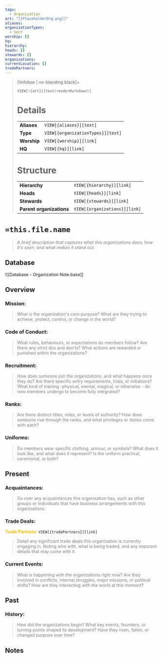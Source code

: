 ```yaml
---
tags:
  - Organization
art: "[[PlaceholderOrg.png]]"
aliases:
organizationTypes:
  - Sect
worship: []
hq:
hierarchy:
heads: []
stewards: []
organizations:
currentLocation: []
tradePartners:
---
```


> [!infobox | no-blending black]+ <font color="#ffffff">Infobox</font>
> 
> `VIEW[!{art}][text(renderMarkdown)]`
> 
> # Details
> |  |  |
> |---|---|
> | **Aliases** | `VIEW[{aliases}][text]` |
> | **Type** | `VIEW[{organizationTypes}][text]` |
> | **Worship** | `VIEW[{worship}][link]` |
> | **HQ** | `VIEW[{hq}][link]` |
> 
> # Structure
> |  |  |
> |---|---|
> | **Hierarchy** | `VIEW[{hierarchy}][link]` |
> | **Heads** | `VIEW[{heads}][link]` |
> | **Stewards** | `VIEW[{stewards}][link]` |
> | **Parent organizations** | `VIEW[{organizations}][link]` |

# `=this.file.name`

> *<font color="#7f7f7f">A brief description that captures what this organizations does, how it's seen, and what makes it stand out.</font>*

## Database

![[Database - Organization Note.base]]

## Overview

### Mission:

> <font color="#7f7f7f">What is the organization's core purpose? What are they trying to achieve, protect, control, or change in the world?</font>

### Code of Conduct:

> <font color="#7f7f7f">What rules, behaviours, or expectations do members follow? Are there any strict dos and don’ts? What actions are rewarded or punished within the organizations?</font>

### Recruitment:

> <font color="#7f7f7f">How does someone join the organizations, and what happens once they do? Are there specific entry requirements, trials, or initiations? What kind of training -physical, mental, magical, or otherwise - do new members undergo to become fully integrated?</font>

### Ranks:

> <font color="#7f7f7f">Are there distinct titles, roles, or levels of authority? How does someone rise through the ranks, and what privileges or duties come with each?</font>

### Uniforms:

> <font color="#7f7f7f">Do members wear specific clothing, armour, or symbols? What does it look like, and what does it represent? Is the uniform practical, ceremonial, or both?</font>

## Present

### Acquaintances:

> <font color="#7f7f7f">Go over any acquaintances this organisation has, such as other groups or individuals that have business arrangements with this organizations.</font>

### Trade Deals:

<font color="#ffc000">**Trade Partners:**</font> `VIEW[{tradePartners}][link]`

> <font color="#7f7f7f">Detail any significant trade deals this organization is currently engaging in. Noting who with, what is being traded, and any imporant details that may come with it.</font>

### Current Events:

> <font color="#7f7f7f">What is happening with the organizations right now? Are they involved in conflicts, internal struggles, major missions, or political shifts? How are they interacting with the world at this moment</font>?

## Past

### History:

> <font color="#7f7f7f">How did the organizations begin? What key events, founders, or turning points shaped its development? Have they risen, fallen, or changed purpose over time?</font>

## Notes



